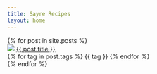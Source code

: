 ```yaml
---
title: Sayre Recipes
layout: home
---
```

<div class="container">
    {% for post in site.posts %}
    <div class="post">
        <a href="{{ post.link }}"><img src="{{ post.img }}" class="post-img"/></a>
        <a href="{{ post.link }}" class="post-title">{{ post.title }}</a>
        <div class="post-tags">
            {% for tag in post.tags %}
            <span class="post-tag"> {{ tag }} </span>
            {% endfor %}
        </div>
    </div>
    {% endfor %}
</div>
